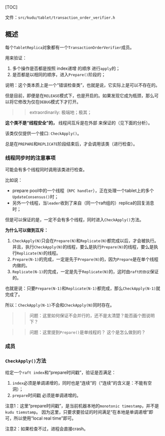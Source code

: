 [TOC]

文件：`src/kudu/tablet/transaction_order_verifier.h`

## 概述

每个`TabletReplica`对象都有一个`TransactionOrderVerifier`成员。

用来验证：
1. 多个操作是否都是按照 index递增 的顺序 进行`apply`的；
2. 是否都是以相同的顺序，进入`Prepare()`阶段的；

说明：这个类本质上是一个“错误检查类”，也就是说，它实际上是可以不存在的。

但是目前，即便是在`RELEASE`模式下，也是开启的。如果发现它成为瓶颈，那么可以将它修改为仅在`DEBUG`模式下才打开。

>> extraordinarily: 极端地；极其；

**这个类不是“线程安全”的，** 线程间互斥是在外部 来保证的（见下面的分析）。

该类仅仅提供一个接口: `CheckApply()`。

总是在`PREPARE`和`REPLICATE`阶段结束后，才会调用该类（进行检查）。

### 线程同步时的注意事项

可能会有多个线程同时调用该类进行检查。

比如说：
+ prepare pool中的一个线程（`RPC handler`），正在处理一个tablet上的多个`UpdateConsensus()`时；
+ 另外一个线程，当`leader`收到了来自（同一个raft组的）replica的回复消息时；

但是可以保证的是，一定不会有多个线程，同时进入`CheckApply()`方法。

**为什么可以做到互斥：**  
1. `CheckApply(N)`只会在`Prepare(N)`和`Replicate(N)`都完成以后，才会被执行。  
    并且，执行`CheckApply(N)`的线程，要么是执行`Prepare(N)`的线程，要么是执行`Replicate(N)`的线程。
2. `Prepare(N-1)`的完成，一定是先于`Prepare(N)`的，因为`Prepare`是在单个线程内做的。
3. `Replicate(N-1)`的完成，一定是先于`Replicate(N)`的，这时由`raft的协议`保证的。

也就是说：只要`Prepare(N-1)`和`Replicate(N-1)`都完成，那么`CheckApply(N-1)`就完成了。

所以：`CheckApply(N-1)`不会和`CheckApply(N)`同时存在。

>> 问题：这里如何保证不会并行的，还不是太清楚？能否画个图说明下？

>> 问题：这里提到`Prepare()`是单线程的？ 这个是怎么做到的？


### 成员



### `CheckApply()`方法

给定一个`raft index`和“prepare时间戳”，验证是否满足：
1. `index`必须是单调递增的，同时也是“连续”的（“连续”的含义是：不能有空洞）；
2. `prepare`时间戳 必须是单调递增的。

注意1：这里“prepare时间戳”，是当前机器本地的`monotonic timestamp`，并不是`kudu tiemstamp`。 因为这里，只要求要验证的时间满足“在本地是单调递增”即可，所以使用“local real time”即可。

注意2：如果检查不过，进程会直接crash。
























